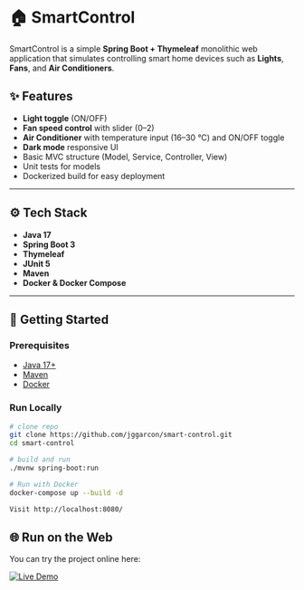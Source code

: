 # 🏠 SmartControl

SmartControl is a simple **Spring Boot + Thymeleaf** monolithic web application that simulates controlling smart home devices such as **Lights**, **Fans**, and **Air Conditioners**.

## ✨ Features

- **Light toggle** (ON/OFF)
- **Fan speed control** with slider (0–2)
- **Air Conditioner** with temperature input (16–30 °C) and ON/OFF toggle
- **Dark mode** responsive UI
- Basic MVC structure (Model, Service, Controller, View)
- Unit tests for models
- Dockerized build for easy deployment

---

## ⚙️ Tech Stack

- **Java 17**
- **Spring Boot 3**
- **Thymeleaf**
- **JUnit 5**
- **Maven**
- **Docker & Docker Compose**

---

## 🚀 Getting Started

### Prerequisites

- [Java 17+](https://adoptium.net/)
- [Maven](https://maven.apache.org/)
- [Docker](https://www.docker.com/)

### Run Locally

```bash
# clone repo
git clone https://github.com/jggarcon/smart-control.git
cd smart-control

# build and run
./mvnw spring-boot:run

# Run with Docker
docker-compose up --build -d

Visit http://localhost:8080/
```

## 🌐 Run on the Web

You can try the project online here:

[![Live Demo](https://img.shields.io/badge/Launch_App-Click_Here-0078D7?style=for-the-badge&logo=vercel)](https://smart-control.onrender.com)

